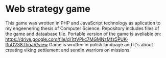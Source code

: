 # Web strategy game
This game was wrotten in PHP and JavaScript technology as aplication to my engeenering thesis of Computer Science.
Repository includes files of the game and dataabase file.
Portable version of the game is aveliable on: https://drive.google.com/file/d/1ttVPkc7MGMNzMfz5PUK-IfuOV38ThqJV/view
Game is wrotten in polish landuage and it's about creating viking settlement and sendin warriors on missions.


